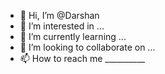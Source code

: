 - 👋 Hi, I’m @Darshan
- 👀 I’m interested in ...
- 🌱 I’m currently learning ...
- 💞️ I’m looking to collaborate on ...
- 📫 How to reach me __________

<!---
Darshan-Gupta/Darshan-Gupta is a ✨ special ✨ repository because its `README.md` (this file) appears on your GitHub profile.
You can click the Preview link to take a look at your changes.
--->

